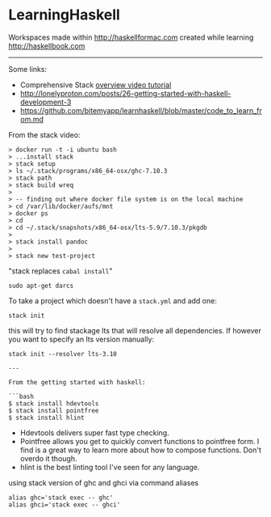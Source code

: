 # LearningHaskell
Workspaces made within http://haskellformac.com created while learning http://haskellbook.com

----

Some links:
* Comprehensive Stack [overview video tutorial](https://www.youtube.com/watch?v=sRonIB8ZStw)
* http://lonelyproton.com/posts/26-getting-started-with-haskell-development-3
* https://github.com/bitemyapp/learnhaskell/blob/master/code_to_learn_from.md

From the stack video:
```
> docker run -t -i ubuntu bash
> ...install stack
> stack setup
> ls ~/.stack/programs/x86_64-osx/ghc-7.10.3
> stack path
> stack build wreq
>
> -- finding out where docker file system is on the local machine
> cd /var/lib/docker/aufs/mnt
> docker ps
> cd 
> cd ~/.stack/snapshots/x86_64-osx/lts-5.9/7.10.3/pkgdb
>
> stack install pandoc
>
> stack new test-project
```

"stack replaces `cabal install`"

```
sudo apt-get darcs
```

To take a project which doesn't have a `stack.yml` and add one:

```
stack init
```
this will try to find stackage lts that will resolve all dependencies. If however you want to specify an lts version manually:

```
stack init --resolver lts-3.10

---

From the getting started with haskell:

```bash
$ stack install hdevtools
$ stack install pointfree
$ stack install hlint
```
* Hdevtools delivers super fast type checking.
* Pointfree allows you get to quickly convert functions to pointfree form. I find is a great way to learn more about how to compose functions. Don't overdo it though.
* hlint is the best linting tool I've seen for any language.

using stack version of ghc and ghci via command aliases
```
alias ghc='stack exec -- ghc'
alias ghci='stack exec -- ghci'
```

